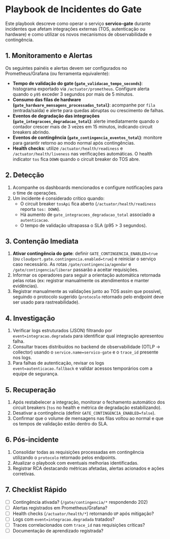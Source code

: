 # Playbook de Incidentes do Gate

Este playbook descreve como operar o serviço **servico-gate** durante incidentes que afetam integrações externas (TOS, autenticação ou hardware) e como utilizar os novos mecanismos de observabilidade e contingência.

## 1. Monitoramento e Alertas

Os seguintes painéis e alertas devem ser configurados no Prometheus/Grafana (ou ferramenta equivalente):

- **Tempo de validação do gate (`gate_validacao_tempo_seconds`)**: histograma exportado via `/actuator/prometheus`. Configure alerta quando o `p95` exceder 3 segundos por mais de 5 minutos.
- **Consumo das filas de hardware (`gate_hardware_mensagens_processadas_total`)**: acompanhe por `fila` (entrada/saída) e alerte para quedas abruptas ou crescimento de falhas.
- **Eventos de degradação das integrações (`gate_integracoes_degradacao_total`)**: alerte imediatamente quando o contador crescer mais de 3 vezes em 15 minutos, indicando circuit breakers abrindo.
- **Eventos de contingência (`gate_contingencia_eventos_total`)**: monitore para garantir retorno ao modo normal após contingências.
- **Health checks**: utilize `/actuator/health/readiness` e `/actuator/health/liveness` nas verificações automáticas. O health indicator `tos` fica `DOWN` quando o circuit breaker do TOS abre.

## 2. Detecção

1. Acompanhe os dashboards mencionados e configure notificações para o time de operações.
2. Um incidente é considerado crítico quando:
   - O circuit breaker `tosApi` fica aberto (`/actuator/health/readiness` reporta `tos: DOWN`).
   - Há aumento de `gate_integracoes_degradacao_total` associado a `autenticacao`.
   - O tempo de validação ultrapassa o SLA (p95 > 3 segundos).

## 3. Contenção Imediata

1. **Ativar contingência do gate**: definir `GATE_CONTINGENCIA_ENABLED=true` (ou `cloudport.gate.contingencia.enabled=true`) e reiniciar o serviço caso necessário. As rotas `/gate/contingencia/agendar` e `/gate/contingencia/liberar` passarão a aceitar requisições.
2. Informar os operadores para seguir a orientação automática retornada pelas rotas (ex: registrar manualmente os atendimentos e manter evidências).
3. Registrar manualmente as validações junto ao TOS assim que possível, seguindo o protocolo sugerido (`protocolo` retornado pelo endpoint deve ser usado para rastreabilidade).

## 4. Investigação

1. Verificar logs estruturados (JSON) filtrando por `event=integracao.degradada` para identificar qual integração apresentou falha.
2. Consultar traces distribuídos no backend de observabilidade (OTLP -> collector) usando o `service.name=servico-gate` e o `trace_id` presente nos logs.
3. Para falhas de autenticação, revisar os logs `event=autenticacao.fallback` e validar acessos temporários com a equipe de segurança.

## 5. Recuperação

1. Após restabelecer a integração, monitorar o fechamento automático dos circuit breakers (`tos` no health e métrica de degradação estabilizando).
2. Desativar a contingência (definir `GATE_CONTINGENCIA_ENABLED=false`).
3. Confirmar que o volume de mensagens nas filas voltou ao normal e que os tempos de validação estão dentro do SLA.

## 6. Pós-incidente

1. Consolidar todas as requisições processadas em contingência utilizando o `protocolo` retornado pelos endpoints.
2. Atualizar o playbook com eventuais melhorias identificadas.
3. Registrar RCA destacando métricas afetadas, alertas acionados e ações corretivas.

## 7. Checklist Rápido

- [ ] Contingência ativada? (`/gate/contingencia/*` respondendo 202)
- [ ] Alertas registrados em Prometheus/Grafana?
- [ ] Health checks (`/actuator/health/*`) retornando `UP` após mitigação?
- [ ] Logs com `event=integracao.degradada` tratados?
- [ ] Traces correlacionados com `trace_id` nas requisições críticas?
- [ ] Documentação de aprendizado registrada?

